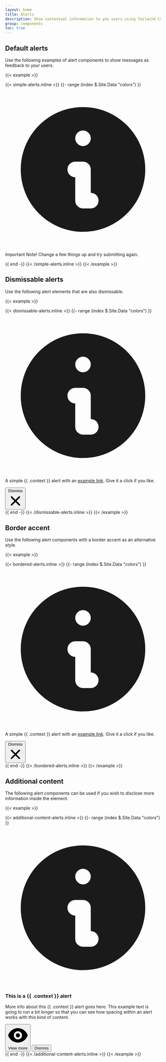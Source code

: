 ```yaml
---
layout: home
title: Alerts
description: Show contextual information to you users using Tailwind CSS alert elements
group: components
toc: true
---
```


## Default alerts

Use the following examples of alert components to show messages as feedback to your users.

{{< example >}}

<!-- varianta veche cu mult HTML
<div class="bg-red-100 rounded-lg p-4 mb-4">
  <div class="flex">
    <div>
      <svg class="w-5 h-5 text-red-700" fill="currentColor" viewBox="0 0 20 20" xmlns="http://www.w3.org/2000/svg"><path fill-rule="evenodd" d="M18 10a8 8 0 11-16 0 8 8 0 0116 0zm-7-4a1 1 0 11-2 0 1 1 0 012 0zM9 9a1 1 0 000 2v3a1 1 0 001 1h1a1 1 0 100-2v-3a1 1 0 00-1-1H9z" clip-rule="evenodd"></path></svg>
    </div>
    <div class="ml-3">
      <p class="text-sm text-red-700">
        <span class="font-medium">Important Note!</span> Change a few things up and try submitting again.
      </p>
    </div>
  </div>
</div>
-->

{{< simple-alerts.inline >}}
{{- range (index $.Site.Data "colors") }}
<div class="flex bg-{{ .name }}-100 rounded-lg p-4 mb-4">
  <svg class="w-5 h-5 text-{{ .name }}-700" fill="currentColor" viewBox="0 0 20 20" xmlns="http://www.w3.org/2000/svg"><path fill-rule="evenodd" d="M18 10a8 8 0 11-16 0 8 8 0 0116 0zm-7-4a1 1 0 11-2 0 1 1 0 012 0zM9 9a1 1 0 000 2v3a1 1 0 001 1h1a1 1 0 100-2v-3a1 1 0 00-1-1H9z" clip-rule="evenodd"></path></svg>
  <p class="ml-3 text-sm text-{{ .name }}-700">
    <span class="font-medium">Important Note!</span> Change a few things up and try submitting again.
  </p>
</div>
{{ end -}}
{{< /simple-alerts.inline >}}
{{< /example >}}

## Dismissable alerts

Use the following alert elements that are also dismissable.

{{< example >}}

<!-- varianta veche cu mult HTML

<div class="bg-gray-100 rounded-lg p-4 mb-4">
  <div class="flex">
    <div class="flex-shrink-0">
      <svg class="w-5 h-5 text-gray-700" fill="currentColor" viewBox="0 0 20 20" xmlns="http://www.w3.org/2000/svg"><path fill-rule="evenodd" d="M18 10a8 8 0 11-16 0 8 8 0 0116 0zm-7-4a1 1 0 11-2 0 1 1 0 012 0zM9 9a1 1 0 000 2v3a1 1 0 001 1h1a1 1 0 100-2v-3a1 1 0 00-1-1H9z" clip-rule="evenodd"></path></svg>
    </div>
    <div class="ml-3">
      <p class="text-sm font-medium text-gray-700">
        A simple dark alert with an <a href="#" class="font-semibold hover:text-gray-800 underline">example link</a>. Give it a click if you like.
      </p>
    </div>
    <div class="pl-3 ml-auto">
      <div class="-mx-1.5 -my-1.5">
        <button type="button" class="bg-gray-100 text-gray-500 rounded-lg focus:ring-2 focus:ring-gray-400 p-1.5 hover:bg-gray-200 inline-flex">
          <span class="sr-only">Dismiss</span>
          <svg class="w-5 h-5" fill="currentColor" viewBox="0 0 20 20" xmlns="http://www.w3.org/2000/svg"><path fill-rule="evenodd" d="M4.293 4.293a1 1 0 011.414 0L10 8.586l4.293-4.293a1 1 0 111.414 1.414L11.414 10l4.293 4.293a1 1 0 01-1.414 1.414L10 11.414l-4.293 4.293a1 1 0 01-1.414-1.414L8.586 10 4.293 5.707a1 1 0 010-1.414z" clip-rule="evenodd"></path></svg>
        </button>
      </div>
    </div>
  </div>
</div>

-->

{{< dismissable-alerts.inline >}}
{{- range (index $.Site.Data "colors") }}
<div class="flex bg-{{ .name }}-100 rounded-lg p-4 mb-4">
  <svg class="w-5 h-5 text-{{ .name }}-700 flex-shrink-0" fill="currentColor" viewBox="0 0 20 20" xmlns="http://www.w3.org/2000/svg"><path fill-rule="evenodd" d="M18 10a8 8 0 11-16 0 8 8 0 0116 0zm-7-4a1 1 0 11-2 0 1 1 0 012 0zM9 9a1 1 0 000 2v3a1 1 0 001 1h1a1 1 0 100-2v-3a1 1 0 00-1-1H9z" clip-rule="evenodd"></path></svg>
  <p class="ml-3 text-sm font-medium text-{{ .name }}-700">
    A simple {{ .context }} alert with an <a href="#" class="font-semibold hover:text-{{ .name }}-800 underline">example link</a>. Give it a click if you like.
  </p>
  <button type="button" class="ml-auto -mx-1.5 -my-1.5 bg-{{ .name }}-100 text-{{ .name }}-500 rounded-lg focus:ring-2 focus:ring-{{ .name }}-400 p-1.5 hover:bg-{{ .name }}-200 inline-flex">
    <span class="sr-only">Dismiss</span>
    <svg class="w-5 h-5" fill="currentColor" viewBox="0 0 20 20" xmlns="http://www.w3.org/2000/svg"><path fill-rule="evenodd" d="M4.293 4.293a1 1 0 011.414 0L10 8.586l4.293-4.293a1 1 0 111.414 1.414L11.414 10l4.293 4.293a1 1 0 01-1.414 1.414L10 11.414l-4.293 4.293a1 1 0 01-1.414-1.414L8.586 10 4.293 5.707a1 1 0 010-1.414z" clip-rule="evenodd"></path></svg>
  </button>
</div>
{{ end -}}
{{< /dismissable-alerts.inline >}}
{{< /example >}}

## Border accent

Use the following alert components with a border accent as an alternative style.

{{< example >}}

<!-- varianta veche

<div class="bg-{{ .name }}-100 border-t-4 border-{{ .name }}-500 p-4 mb-4">
  <div class="flex">
    <div class="flex-shrink-0">
      <svg class="w-5 h-5 text-{{ .name }}-700" fill="currentColor" viewBox="0 0 20 20" xmlns="http://www.w3.org/2000/svg"><path fill-rule="evenodd" d="M18 10a8 8 0 11-16 0 8 8 0 0116 0zm-7-4a1 1 0 11-2 0 1 1 0 012 0zM9 9a1 1 0 000 2v3a1 1 0 001 1h1a1 1 0 100-2v-3a1 1 0 00-1-1H9z" clip-rule="evenodd"></path></svg>
    </div>
    <div class="ml-3">
      <p class="text-sm font-medium text-{{ .name }}-700">
        A simple default alert with an <a href="#" class="font-semibold hover:text-{{ .name }}-800 underline">example link</a>. Give it a click if you like.
      </p>
    </div>
    <div class="pl-3 ml-auto">
      <div class="-mx-1.5 -my-1.5">
        <button type="button" class="bg-{{ .name }}-100 text-{{ .name }}-500 rounded-lg focus:ring-2 focus:ring-{{ .name }}-400 p-1.5 hover:bg-{{ .name }}-200 inline-flex">
          <span class="sr-only">Dismiss</span>
          <svg class="w-5 h-5" fill="currentColor" viewBox="0 0 20 20" xmlns="http://www.w3.org/2000/svg"><path fill-rule="evenodd" d="M4.293 4.293a1 1 0 011.414 0L10 8.586l4.293-4.293a1 1 0 111.414 1.414L11.414 10l4.293 4.293a1 1 0 01-1.414 1.414L10 11.414l-4.293 4.293a1 1 0 01-1.414-1.414L8.586 10 4.293 5.707a1 1 0 010-1.414z" clip-rule="evenodd"></path></svg>
        </button>
      </div>
    </div>
  </div>
</div>
-->

{{< bordered-alerts.inline >}}
{{- range (index $.Site.Data "colors") }}
<div class="flex bg-{{ .name }}-100 border-t-4 border-{{ .name }}-500 p-4 mb-4">
    <svg class="w-5 h-5 text-{{ .name }}-700" fill="currentColor" viewBox="0 0 20 20" xmlns="http://www.w3.org/2000/svg"><path fill-rule="evenodd" d="M18 10a8 8 0 11-16 0 8 8 0 0116 0zm-7-4a1 1 0 11-2 0 1 1 0 012 0zM9 9a1 1 0 000 2v3a1 1 0 001 1h1a1 1 0 100-2v-3a1 1 0 00-1-1H9z" clip-rule="evenodd"></path></svg>
    <p class="ml-3 text-sm font-medium text-{{ .name }}-700">
      A simple {{ .context }} alert with an <a href="#" class="font-semibold hover:text-{{ .name }}-800 underline">example link</a>. Give it a click if you like.
    </p>
    <button type="button" class="ml-auto -mx-1.5 -my-1.5 bg-{{ .name }}-100 text-{{ .name }}-500 rounded-lg focus:ring-2 focus:ring-{{ .name }}-400 p-1.5 hover:bg-{{ .name }}-200 inline-flex">
      <span class="sr-only">Dismiss</span>
      <svg class="w-5 h-5" fill="currentColor" viewBox="0 0 20 20" xmlns="http://www.w3.org/2000/svg"><path fill-rule="evenodd" d="M4.293 4.293a1 1 0 011.414 0L10 8.586l4.293-4.293a1 1 0 111.414 1.414L11.414 10l4.293 4.293a1 1 0 01-1.414 1.414L10 11.414l-4.293 4.293a1 1 0 01-1.414-1.414L8.586 10 4.293 5.707a1 1 0 010-1.414z" clip-rule="evenodd"></path></svg>
    </button>
</div>
{{ end -}}
{{< /bordered-alerts.inline >}}
{{< /example >}}

## Additional content

The following alert components can be used if you wish to disclose more information inside the element.

{{< example >}}
<!-- varianta veche cu mult HTML

<div class="bg-red-100 rounded-lg p-4 mb-4">
  <div class="flex items-center">
    <svg class="w-5 h-5 text-red-700 mr-2" fill="currentColor" viewBox="0 0 20 20" xmlns="http://www.w3.org/2000/svg"><path fill-rule="evenodd" d="M10 18a8 8 0 100-16 8 8 0 000 16zM8.707 7.293a1 1 0 00-1.414 1.414L8.586 10l-1.293 1.293a1 1 0 101.414 1.414L10 11.414l1.293 1.293a1 1 0 001.414-1.414L11.414 10l1.293-1.293a1 1 0 00-1.414-1.414L10 8.586 8.707 7.293z" clip-rule="evenodd"></path></svg>
    <h3 class="text-red-700 text-lg font-medium">
      Credit Card expired!     
    </h3>
  </div>
  <div class="mt-2 text-sm text-red-700">
    <p>
      More info about this default alert goes here. This example text is going to run a bit longer so that you can see how spacing within an alert works with this kind of content.
    </p>
  </div>
  <div class="flex mt-4">
    <button type="button" class="text-white bg-red-700 hover:bg-red-800 focus:ring-4 focus:ring-red-300 font-medium rounded-lg text-xs px-3 py-1.5 mr-2 text-center inline-flex items-center">
      <svg class="-ml-0.5 mr-2 h-4 w-4" fill="currentColor" viewBox="0 0 20 20" xmlns="http://www.w3.org/2000/svg"><path fill-rule="evenodd" d="M4 2a1 1 0 011 1v2.101a7.002 7.002 0 0111.601 2.566 1 1 0 11-1.885.666A5.002 5.002 0 005.999 7H9a1 1 0 010 2H4a1 1 0 01-1-1V3a1 1 0 011-1zm.008 9.057a1 1 0 011.276.61A5.002 5.002 0 0014.001 13H11a1 1 0 110-2h5a1 1 0 011 1v5a1 1 0 11-2 0v-2.101a7.002 7.002 0 01-11.601-2.566 1 1 0 01.61-1.276z" clip-rule="evenodd"></path></svg>
      Update details
    </button>
    <button type="button" class="text-red-700 bg-transparent border border-red-700 hover:bg-red-800 hover:text-white focus:ring-4 focus:ring-red-300 font-medium rounded-lg text-xs px-3 py-1.5 text-center">
      Dismiss
    </button>
  </div>
</div>

-->

{{< additional-content-alerts.inline >}}
{{- range (index $.Site.Data "colors") }}
<div class="bg-{{ .name }}-100 rounded-lg p-4 mb-4">
  <div class="flex items-center">
    <svg class="w-5 h-5 text-{{ .name }}-700 mr-2" fill="currentColor" viewBox="0 0 20 20" xmlns="http://www.w3.org/2000/svg"><path fill-rule="evenodd" d="M18 10a8 8 0 11-16 0 8 8 0 0116 0zm-7-4a1 1 0 11-2 0 1 1 0 012 0zM9 9a1 1 0 000 2v3a1 1 0 001 1h1a1 1 0 100-2v-3a1 1 0 00-1-1H9z" clip-rule="evenodd"></path></svg>
    <h3 class="text-{{ .name }}-700 text-lg font-medium">This is a {{ .context }} alert</h3>
  </div>
  <p class="mt-2 mb-4 text-sm text-{{ .name }}-700">
    More info about this {{ .context }} alert goes here. This example text is going to run a bit longer so that you can see how spacing within an alert works with this kind of content.
  </p>
  <div class="flex">
    <button type="button" class="text-white bg-{{ .name }}-700 hover:bg-{{ .name }}-800 focus:ring-4 focus:ring-{{ .name }}-300 font-medium rounded-lg text-xs px-3 py-1.5 mr-2 text-center inline-flex items-center">
      <svg class="-ml-0.5 mr-2 h-4 w-4" fill="currentColor" viewBox="0 0 20 20" xmlns="http://www.w3.org/2000/svg"><path d="M10 12a2 2 0 100-4 2 2 0 000 4z"></path><path fill-rule="evenodd" d="M.458 10C1.732 5.943 5.522 3 10 3s8.268 2.943 9.542 7c-1.274 4.057-5.064 7-9.542 7S1.732 14.057.458 10zM14 10a4 4 0 11-8 0 4 4 0 018 0z" clip-rule="evenodd"></path></svg>
      View more
    </button>
    <button type="button" class="text-{{ .name }}-700 bg-transparent border border-{{ .name }}-700 hover:bg-{{ .name }}-800 hover:text-white focus:ring-4 focus:ring-{{ .name }}-300 font-medium rounded-lg text-xs px-3 py-1.5 text-center">
      Dismiss
    </button>
  </div>
</div>
{{ end -}}
{{< /additional-content-alerts.inline >}}
{{< /example >}}